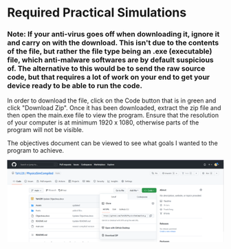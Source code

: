 # Required Practical Simulations
### Note: If your anti-virus goes off when downloading it, ignore it and carry on with the download. This isn't due to the contents of the file, but rather the file type being an .exe (executable) file, which anti-malware softwares are by default suspicious of. The alternative to this would be to send the raw source code, but that requires a lot of work on your end to get your device ready to be able to run the code.

In order to download the file, click on the Code button that is in green and click "Download Zip".
Once it has been downloaded, extract the zip file and then open the main.exe file to view the program.
Ensure that the resolution of your computer is at minimum 1920 x 1080, otherwise parts of the program will not be visible.

The objectives document can be viewed to see what goals I wanted to the program to achieve.

![image](Assets/downloadinghelp.png)

